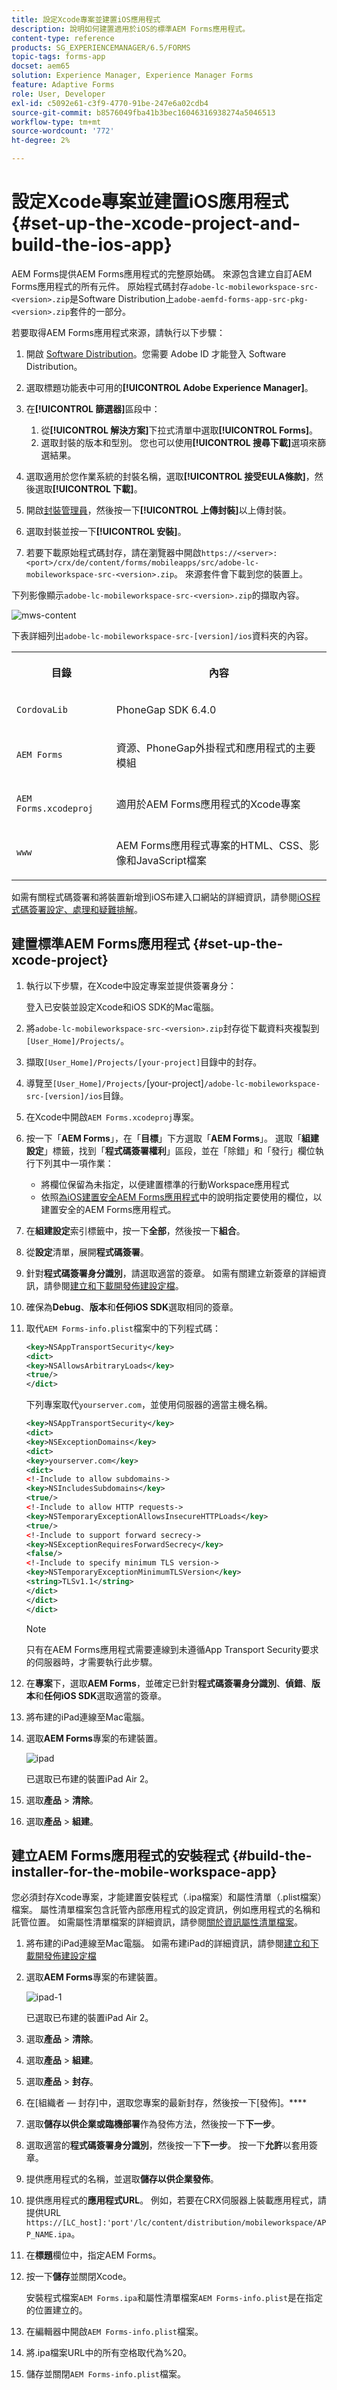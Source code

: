 ```yaml
---
title: 設定Xcode專案並建置iOS應用程式
description: 說明如何建置適用於iOS的標準AEM Forms應用程式。
content-type: reference
products: SG_EXPERIENCEMANAGER/6.5/FORMS
topic-tags: forms-app
docset: aem65
solution: Experience Manager, Experience Manager Forms
feature: Adaptive Forms
role: User, Developer
exl-id: c5092e61-c3f9-4770-91be-247e6a02cdb4
source-git-commit: b8576049fba41b3bec16046316938274a5046513
workflow-type: tm+mt
source-wordcount: '772'
ht-degree: 2%

---
```


# 設定Xcode專案並建置iOS應用程式{#set-up-the-xcode-project-and-build-the-ios-app}

AEM Forms提供AEM Forms應用程式的完整原始碼。 來源包含建立自訂AEM Forms應用程式的所有元件。 原始程式碼封存`adobe-lc-mobileworkspace-src-<version>.zip`是Software Distribution上`adobe-aemfd-forms-app-src-pkg-<version>.zip`套件的一部分。

若要取得AEM Forms應用程式來源，請執行以下步驟：

1. 開啟 [Software Distribution](https://experience.adobe.com/downloads)。您需要 Adobe ID 才能登入 Software Distribution。
1. 選取標題功能表中可用的&#x200B;**[!UICONTROL Adobe Experience Manager]**。
1. 在&#x200B;**[!UICONTROL 篩選器]**&#x200B;區段中：
   1. 從&#x200B;**[!UICONTROL 解決方案]**&#x200B;下拉式清單中選取&#x200B;**[!UICONTROL Forms]**。
   2. 選取封裝的版本和型別。 您也可以使用&#x200B;**[!UICONTROL 搜尋下載]**&#x200B;選項來篩選結果。
1. 選取適用於您作業系統的封裝名稱，選取&#x200B;**[!UICONTROL 接受EULA條款]**，然後選取&#x200B;**[!UICONTROL 下載]**。
1. 開啟[封裝管理員](/help/sites-administering/package-manager.md)，然後按一下&#x200B;**[!UICONTROL 上傳封裝]**&#x200B;以上傳封裝。
1. 選取封裝並按一下&#x200B;**[!UICONTROL 安裝]**。

1. 若要下載原始程式碼封存，請在瀏覽器中開啟`https://<server>:<port>/crx/de/content/forms/mobileapps/src/adobe-lc-mobileworkspace-src-<version>.zip`。
來源套件會下載到您的裝置上。

下列影像顯示`adobe-lc-mobileworkspace-src-<version>.zip`的擷取內容。

![mws-content](assets/mws-content.png)

下表詳細列出`adobe-lc-mobileworkspace-src-[version]/ios`資料夾的內容。

<table>
 <tbody>
  <tr>
   <th><p>目錄</p> </th>
   <th><p>內容</p> </th>
  </tr>
  <tr>
   <td><p><code>CordovaLib</code></p> </td>
   <td><p>PhoneGap SDK 6.4.0</p> </td>
  </tr>
  <tr>
   <td><p><code>AEM Forms</code></p> </td>
   <td><p>資源、PhoneGap外掛程式和應用程式的主要模組</p> </td>
  </tr>
  <tr>
   <td><p><code>AEM Forms.xcodeproj</code></p> </td>
   <td><p>適用於AEM Forms應用程式的Xcode專案</p> </td>
  </tr>
  <tr>
   <td><p><code>www</code></p> </td>
   <td><p>AEM Forms應用程式專案的HTML、CSS、影像和JavaScript檔案</p> </td>
  </tr>
 </tbody>
</table>

如需有關程式碼簽署和將裝置新增到iOS布建入口網站的詳細資訊，請參閱[iOS程式碼簽署設定、處理和疑難排解](https://developer.apple.com/library/ios/documentation/IDEs/Conceptual/AppDistributionGuide/MaintainingCertificates/MaintainingCertificates.html)。

## 建置標準AEM Forms應用程式 {#set-up-the-xcode-project}

1. 執行以下步驟，在Xcode中設定專案並提供簽署身分：

   登入已安裝並設定Xcode和iOS SDK的Mac電腦。

1. 將`adobe-lc-mobileworkspace-src-<version>.zip`封存從下載資料夾複製到`[User_Home]/Projects/`。
1. 擷取`[User_Home]/Projects/[your-project]`目錄中的封存。
1. 導覽至` [User_Home]/Projects/ `[your-project]`/adobe-lc-mobileworkspace-src-[version]/ios`目錄。
1. 在Xcode中開啟`AEM Forms.xcodeproj`專案。
1. 按一下「**AEM Forms**」，在「**目標**」下方選取「**AEM Forms**」。 選取「**組建設定**」標籤，找到「**程式碼簽署權利**」區段，並在「除錯」和「發行」欄位執行下列其中一項作業：

   * 將欄位保留為未指定，以便建置標準的行動Workspace應用程式
   * 依照[為iOS建置安全AEM Forms應用程式](/help/forms/using/building-secure-mobile-workspace-app.md)中的說明指定要使用的欄位，以建置安全的AEM Forms應用程式。

1. 在&#x200B;**組建設定**&#x200B;索引標籤中，按一下&#x200B;**全部**，然後按一下&#x200B;**組合**。
1. 從&#x200B;**設定**&#x200B;清單，展開&#x200B;**程式碼簽署**。
1. 針對&#x200B;**程式碼簽署身分識別**，請選取適當的簽章。 如需有關建立新簽章的詳細資訊，請參閱[建立和下載開發佈建設定檔](https://developer.apple.com/library/ios/documentation/IDEs/Conceptual/AppStoreDistributionTutorial/CreatingYourTeamProvisioningProfile/CreatingYourTeamProvisioningProfile.html)。
1. 確保為&#x200B;**Debug**、**版本**&#x200B;和&#x200B;**任何iOS SDK**&#x200B;選取相同的簽章。
1. 取代`AEM Forms-info.plist`檔案中的下列程式碼：

   ```xml
   <key>NSAppTransportSecurity</key>
   <dict>
   <key>NSAllowsArbitraryLoads</key>
   <true/>
   </dict>
   ```

   下列專案取代`yourserver.com`，並使用伺服器的適當主機名稱。

   ```xml
   <key>NSAppTransportSecurity</key>
   <dict>
   <key>NSExceptionDomains</key>
   <dict>
   <key>yourserver.com</key>
   <dict>
   <!-Include to allow subdomains->
   <key>NSIncludesSubdomains</key>
   <true/>
   <!-Include to allow HTTP requests->
   <key>NSTemporaryExceptionAllowsInsecureHTTPLoads</key>
   <true/>
   <!-Include to support forward secrecy->
   <key>NSExceptionRequiresForwardSecrecy</key>
   <false/>
   <!-Include to specify minimum TLS version->
   <key>NSTemporaryExceptionMinimumTLSVersion</key>
   <string>TLSv1.1</string>
   </dict>
   </dict>
   </dict>
   ```

   >[!NOTE]
   >
   >只有在AEM Forms應用程式需要連線到未遵循App Transport Security要求的伺服器時，才需要執行此步驟。

1. 在&#x200B;**專案**&#x200B;下，選取&#x200B;**AEM Forms**，並確定已針對&#x200B;**程式碼簽署身分識別**、**偵錯**、**版本**&#x200B;和&#x200B;**任何iOS SDK**&#x200B;選取適當的簽章。
1. 將布建的iPad連線至Mac電腦。
1. 選取&#x200B;**AEM Forms**&#x200B;專案的布建裝置。

   ![ipad](assets/ipad.png)

   已選取已布建的裝置iPad Air 2。

1. 選取&#x200B;**產品** > **清除**。
1. 選取&#x200B;**產品** > **組建**。

## 建立AEM Forms應用程式的安裝程式 {#build-the-installer-for-the-mobile-workspace-app}

您必須封存Xcode專案，才能建置安裝程式（.ipa檔案）和屬性清單（.plist檔案）檔案。 屬性清單檔案包含託管內部應用程式的設定資訊，例如應用程式的名稱和託管位置。 如需屬性清單檔案的詳細資訊，請參閱[關於資訊屬性清單檔案](https://developer.apple.com/library/ios/#documentation/general/Reference/InfoPlistKeyReference/Articles/AboutInformationPropertyListFiles.html)。

1. 將布建的iPad連線至Mac電腦。 如需布建iPad的詳細資訊，請參閱[建立和下載開發佈建設定檔](https://developer.apple.com/library/ios/documentation/IDEs/Conceptual/AppStoreDistributionTutorial/CreatingYourTeamProvisioningProfile/CreatingYourTeamProvisioningProfile.html)
1. 選取&#x200B;**AEM Forms**&#x200B;專案的布建裝置。

   ![ipad-1](assets/ipad-1.png)

   已選取已布建的裝置iPad Air 2。

1. 選取&#x200B;**產品** > **清除**。
1. 選取&#x200B;**產品** > **組建**。
1. 選取&#x200B;**產品** > **封存**。
1. 在[組織者 — 封存]中，選取您專案的最新封存，然後按一下[發佈]。****
1. 選取&#x200B;**儲存以供企業或臨機部署**&#x200B;作為發佈方法，然後按一下&#x200B;**下一步**。
1. 選取適當的&#x200B;**程式碼簽署身分識別**，然後按一下&#x200B;**下一步**。 按一下&#x200B;**允許**&#x200B;以套用簽章。
1. 提供應用程式的名稱，並選取&#x200B;**儲存以供企業發佈**。
1. 提供應用程式的&#x200B;**應用程式URL**。 例如，若要在CRX伺服器上裝載應用程式，請提供URL `https://[LC_host]:'port'/lc/content/distribution/mobileworkspace/APP_NAME.ipa`。
1. 在&#x200B;**標題**&#x200B;欄位中，指定AEM Forms。
1. 按一下&#x200B;**儲存**&#x200B;並關閉Xcode。

   安裝程式檔案`AEM Forms.ipa`和屬性清單檔案`AEM Forms-info.plist`是在指定的位置建立的。

1. 在編輯器中開啟`AEM Forms-info.plist`檔案。
1. 將.ipa檔案URL中的所有空格取代為%20。
1. 儲存並關閉`AEM Forms-info.plist`檔案。
